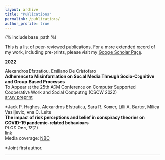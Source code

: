 ```yaml
---
layout: archive
title: "Publications"
permalink: /publications/
author_profile: true
---
```


{% include base_path %}

This is a list of peer-reviewed publications.
For a more extended record of my work, including pre-prints, please visit my [Google Scholar Page](https://scholar.google.com/citations?user=hlaOWkgAAAAJ&hl=en). 

**2022** 

Alexandros Efstratiou, Emiliano De Cristofaro\
**Adherence to Misinformation on Social Media Through Socio-Cognitive and Group-Based Processes**\
To Appear at the 25th ACM Conference on Computer Supported Cooperative Work and Social Computing (CSCW 2022)\
[arXiv preprint](https://arxiv.org/abs/2206.15237)

\*Jack P. Hughes, Alexandros Efstratiou, Sara R. Komer, Lilli A. Baxter, Milica Vasiljevic, Ana C. Leite\
**The impact of risk perceptions and belief in conspiracy theories on COVID-19 pandemic-related behaviours**\
PLOS One, *17*(2)\
[link](https://journals.plos.org/plosone/article?id=10.1371/journal.pone.0263716)\
Media coverage: [NBC](https://www.nbcnews.com/think/opinion/ivermectin-myths-make-covid-vaccine-test-psas-harder-sell-rcna22901)

\*Joint first author.

---
